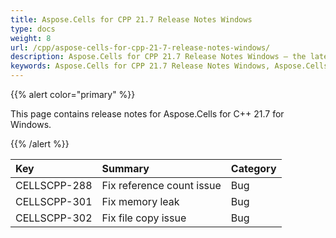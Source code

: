 ```yaml
---
title: Aspose.Cells for CPP 21.7 Release Notes Windows
type: docs
weight: 8
url: /cpp/aspose-cells-for-cpp-21-7-release-notes-windows/
description: Aspose.Cells for CPP 21.7 Release Notes Windows – the latest enhancements, new features, and fixes.
keywords: Aspose.Cells for CPP 21.7 Release Notes Windows, Aspose.Cells for CPP 21.7 Windows updates and fixes
---
```


{{% alert color="primary" %}}

This page contains release notes for Aspose.Cells for C++ 21.7 for Windows.

{{% /alert %}}

|**Key**|**Summary**|**Category**|
| :- | :- | :- |
|CELLSCPP-288|Fix reference count issue |Bug|
|CELLSCPP-301|Fix memory leak  |Bug|
|CELLSCPP-302|Fix file copy issue |Bug|